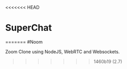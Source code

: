 <<<<<<< HEAD
# SuperChat
=======
#Noom

Zoom Clone using NodeJS, WebRTC and Websockets.
>>>>>>> 1460b19 (2.7)

